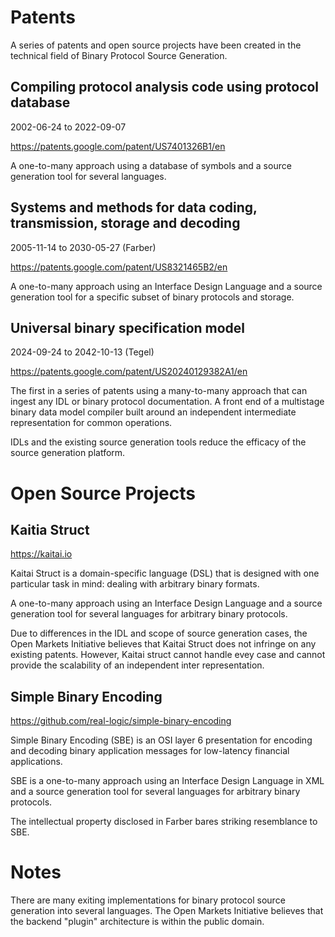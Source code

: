 # Patents

A series of patents and open source projects have been created in the technical field of Binary Protocol Source Generation.

## Compiling protocol analysis code using protocol database

2002-06-24 to 2022-09-07 

https://patents.google.com/patent/US7401326B1/en

A one-to-many approach using a database of symbols and a source generation tool for several languages.

## Systems and methods for data coding, transmission, storage and decoding

2005-11-14 to 2030-05-27 (Farber)

https://patents.google.com/patent/US8321465B2/en

A one-to-many approach using an Interface Design Language and a source generation tool for a specific subset of binary protocols and storage.

## Universal binary specification model

2024-09-24 to 2042-10-13 (Tegel)

https://patents.google.com/patent/US20240129382A1/en

The first in a series of patents using a many-to-many approach that can ingest any IDL or binary protocol documentation.  A front end of a multistage binary data model compiler built around an independent intermediate representation for common operations. 

IDLs and the existing source generation tools reduce the efficacy of the source generation platform.

# Open Source Projects

## Kaitia Struct

https://kaitai.io

Kaitai Struct is a domain-specific language (DSL) that is designed with one particular task in mind: dealing with arbitrary binary formats.

A one-to-many approach using an Interface Design Language and a source generation tool for several languages for arbitrary binary protocols.

Due to differences in the IDL and scope of source generation cases, the Open Markets Initiative believes that Kaitai Struct does not infringe on any existing patents.  However, Kaitai struct cannot handle evey case and cannot provide the scalability of an independent inter representation. 

## Simple Binary Encoding

https://github.com/real-logic/simple-binary-encoding

Simple Binary Encoding (SBE) is an OSI layer 6 presentation for encoding and decoding binary application messages for low-latency financial applications.

SBE is a one-to-many approach using an Interface Design Language in XML and a source generation tool for several languages for arbitrary binary protocols.

The intellectual property disclosed in Farber bares striking resemblance to SBE.

# Notes

There are many exiting implementations for binary protocol source generation into several languages.  The Open Markets Initiative believes that the backend "plugin" architecture is within the public domain.
